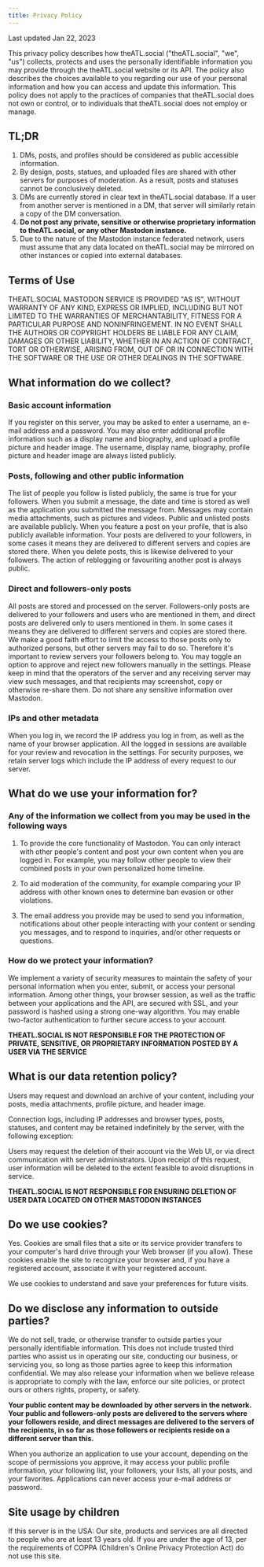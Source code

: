 ```yaml
---
title: Privacy Policy
---
```


Last updated Jan 22, 2023

This privacy policy describes how theATL.social ("theATL.social", "we", "us") collects, protects and uses the personally identifiable information you may provide through the theATL.social website or its API. The policy also describes the choices available to you regarding our use of your personal information and how you can access and update this information. This policy does not apply to the practices of companies that theATL.social does not own or control, or to individuals that theATL.social does not employ or manage.

## TL;DR

1. DMs, posts, and profiles should be considered as public accessible information.
2. By design, posts, statues, and uploaded files are shared with other servers for purposes of moderation. As a result, posts and statuses cannot be conclusively deleted.
3. DMs are currently stored in clear text in theATL.social database. If a user from another server is mentioned in a DM, that server will similarly retain a copy of the DM conversation.
4. __Do not post any private, sensitive or otherwise proprietary information to theATL.social, or any other Mastodon instance.__ 
5. Due to the nature of the Mastodon instance federated network, users must assume that any data located on theATL.social may be mirrored on other instances or copied into external databases.

## Terms of Use

THEATL.SOCIAL MASTODON SERVICE IS PROVIDED "AS IS", WITHOUT WARRANTY OF ANY KIND, EXPRESS OR IMPLIED, INCLUDING BUT NOT LIMITED TO THE WARRANTIES OF MERCHANTABILITY, FITNESS FOR A PARTICULAR PURPOSE AND NONINFRINGEMENT. IN NO EVENT SHALL THE AUTHORS OR COPYRIGHT HOLDERS BE LIABLE FOR ANY CLAIM, DAMAGES OR OTHER LIABILITY, WHETHER IN AN ACTION OF CONTRACT, TORT OR OTHERWISE, ARISING FROM, OUT OF OR IN CONNECTION WITH THE SOFTWARE OR THE USE OR OTHER DEALINGS IN THE SOFTWARE.

## What information do we collect?

### Basic account information

If you register on this server, you may be asked to enter a username, an e-mail address and a password. You may also enter additional profile information such as a display name and biography, and upload a profile picture and header image. The username, display name, biography, profile picture and header image are always listed publicly.

### Posts, following and other public information

The list of people you follow is listed publicly, the same is true for your followers. When you submit a message, the date and time is stored as well as the application you submitted the message from. Messages may contain media attachments, such as pictures and videos. Public and unlisted posts are available publicly. When you feature a post on your profile, that is also publicly available information. Your posts are delivered to your followers, in some cases it means they are delivered to different servers and copies are stored there. When you delete posts, this is likewise delivered to your followers. The action of reblogging or favouriting another post is always public.

### Direct and followers-only posts

All posts are stored and processed on the server. Followers-only posts are delivered to your followers and users who are mentioned in them, and direct posts are delivered only to users mentioned in them. In some cases it means they are delivered to different servers and copies are stored there. We make a good faith effort to limit the access to those posts only to authorized persons, but other servers may fail to do so. Therefore it's important to review servers your followers belong to. You may toggle an option to approve and reject new followers manually in the settings. Please keep in mind that the operators of the server and any receiving server may view such messages, and that recipients may screenshot, copy or otherwise re-share them. Do not share any sensitive information over Mastodon.

### IPs and other metadata

When you log in, we record the IP address you log in from, as well as the name of your browser application. All the logged in sessions are available for your review and revocation in the settings. For security purposes, we retain server logs which include the IP address of every request to our server.

## What do we use your information for?

### Any of the information we collect from you may be used in the following ways

1. To provide the core functionality of Mastodon. You can only interact with other people's content and post your own content when you are logged in. For example, you may follow other people to view their combined posts in your own personalized home timeline.

2. To aid moderation of the community, for example comparing your IP address with other known ones to determine ban evasion or other violations.

3. The email address you provide may be used to send you information, notifications about other people interacting with your content or sending you messages, and to respond to inquiries, and/or other requests or questions.

### How do we protect your information?

We implement a variety of security measures to maintain the safety of your personal information when you enter, submit, or access your personal information. Among other things, your browser session, as well as the traffic between your applications and the API, are secured with SSL, and your password is hashed using a strong one-way algorithm. You may enable two-factor authentication to further secure access to your account.

__THEATL.SOCIAL IS NOT RESPONSIBLE FOR THE PROTECTION OF PRIVATE, SENSITIVE, OR PROPRIETARY INFORMATION POSTED BY A USER VIA THE SERVICE__

## What is our data retention policy?

Users may request and download an archive of your content, including your posts, media attachments, profile picture, and header image.

Connection logs, including IP addresses and browser types, posts, statuses, and content may be retained indefinitely by the server, with the following exception:

Users may request the deletion of their account via the Web UI, or via direct communication with server administrators. Upon receipt of this request, user information will be deleted to the extent feasible to avoid disruptions in service. 

__THEATL.SOCIAL IS NOT RESPONSIBLE FOR ENSURING DELETION OF USER DATA LOCATED ON OTHER MASTODON INSTANCES__

## Do we use cookies?

Yes. Cookies are small files that a site or its service provider transfers to your computer's hard drive through your Web browser (if you allow). These cookies enable the site to recognize your browser and, if you have a registered account, associate it with your registered account.

We use cookies to understand and save your preferences for future visits.

## Do we disclose any information to outside parties?

We do not sell, trade, or otherwise transfer to outside parties your personally identifiable information. This does not include trusted third parties who assist us in operating our site, conducting our business, or servicing you, so long as those parties agree to keep this information confidential. We may also release your information when we believe release is appropriate to comply with the law, enforce our site policies, or protect ours or others rights, property, or safety.

__Your public content may be downloaded by other servers in the network. Your public and followers-only posts are delivered to the servers where your followers reside, and direct messages are delivered to the servers of the recipients, in so far as those followers or recipients reside on a different server than this.__

When you authorize an application to use your account, depending on the scope of permissions you approve, it may access your public profile information, your following list, your followers, your lists, all your posts, and your favorites. Applications can never access your e-mail address or password.

## Site usage by children

If this server is in the USA: Our site, products and services are all directed to people who are at least 13 years old. If you are under the age of 13, per the requirements of COPPA (Children's Online Privacy Protection Act) do not use this site.

